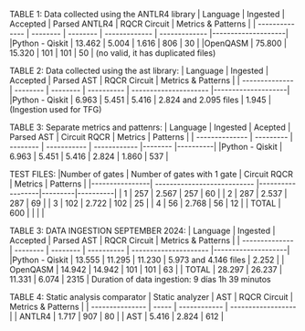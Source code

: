  
TABLE 1: Data collected using the ANTLR4 library
| Language       | Ingested | Accepted | Parsed ANTLR4 | RQCR Circuit  | Metrics & Patterns |
| -------------- | -------- | -------- | ------------- | ------------- |--------------------|
|Python - Qiskit | 13.462   | 5.004    | 1.616         | 806           | 30                 |
|OpenQASM        | 75.800   |  15.320  | 101           | 101           | 50                 |
(no valid, it has duplicated files)


TABLE 2: Data collected using the ast library:
| Language       | Ingested | Accepted | Parsed AST | RQCR Circuit          | Metrics & Patterns |
| -------------- | -------- | -------- | ---------- | --------------------- |--------------------|
|Python - Qiskit | 6.963    | 5.451    | 5.416      | 2.824 and 2.095 files |    1.945           |
(Ingestion used for TFG)

TABLE 3: Separate metrics and pattenrs:
| Language       | Ingested  | Acepted  | Parsed AST  | Circuit RQCR | Metrics | Patterns |
| -------------- | --------- | -------- | ----------- | ------------ |-------- |----------|
|Python - Qiskit | 6.963     | 5.451    | 5.416       | 2.824        | 1.860   |  537     |



TEST FILES:
|Number of gates | Number of gates with 1 gate | Circuit RQCR     | Metrics | Patterns |
|----------------| --------------------------- |------------------|---------|----------|
| 1              |  257                        |  2.567		      |   257   |	60	   |
| 2              |  287                        |  2.537		      |   287   |	69	   |
| 3              |  102                        |  2.722		      |   102   |	25	   |
| 4              |  56                         |  2.768		      |   56    |	12	   |
| TOTAL          |  600                        |        	      |         |   	   |



TABLE 3: DATA INGESTION SEPTEMBER 2024:
| Language       | Ingested | Accepted | Parsed AST | RQCR Circuit          | Metrics & Patterns |
| -------------- | -------- | -------- | ---------- | --------------------- |--------------------|
|Python - Qiskit | 13.555   | 11.295   | 11.230     | 5.973 and 4.146 files |   2.252            |
| OpenQASM       | 14.942   | 14.942   |  101       | 101                   |   63               |
| TOTAL          | 28.297   | 26.237   | 11.331     | 6.074                 |   2315             |
Duration of data ingestion: 9 días 1h 39 minutos



TABLE 4: Static analysis comparator
| Static analyzer | AST   | RQCR Circuit | Metrics & Patterns |
| --------------- | ----- | ------------ | ------------------ | 
| ANTLR4          | 1.717 | 907          | 80                 | 
| AST             | 5.416 |  2.824       | 612                | 